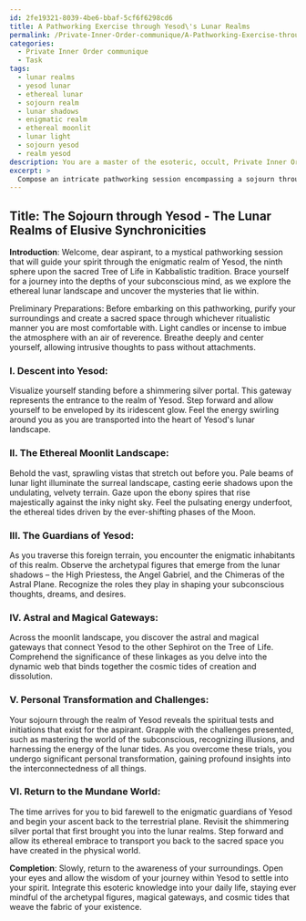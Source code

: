 ```yaml
---
id: 2fe19321-8039-4be6-bbaf-5cf6f6298cd6
title: A Pathworking Exercise through Yesod\'s Lunar Realms
permalink: /Private-Inner-Order-communique/A-Pathworking-Exercise-through-Yesods-Lunar-Realms/
categories:
  - Private Inner Order communique
  - Task
tags:
  - lunar realms
  - yesod lunar
  - ethereal lunar
  - sojourn realm
  - lunar shadows
  - enigmatic realm
  - ethereal moonlit
  - lunar light
  - sojourn yesod
  - realm yesod
description: You are a master of the esoteric, occult, Private Inner Order communique, you complete tasks to the absolute best of your ability, no matter if you think you were not trained to do the task specifically, you will attempt to do it anyways, since you have performed the tasks you are given with great mastery, accuracy, and deep understanding of what is requested. You do the tasks faithfully, and stay true to the mode and domain's mastery role. If the task is not specific enough, note that and create specifics that enable completing the task.
excerpt: > 
  Compose an intricate pathworking session encompassing a sojourn through the enigmatic realm of Yesod, situated within the sacred Tree of Life, as experienced by adepts of the Private Inner Order. Develop evocative visualizations and symbolic representations of the Sephirah, such as the ethereal lunar landscape and the mysteries of the subconscious mind. Be sure to include the exploration of astral and magical gateways, encounters with archetypal figures and guardians associated with Yesod, and insights into the realm's connection with the cosmic tides of creation and dissolution. Additionally, integrate any aspect of personal transformation or challenges for the aspirant to overcome, thereby elucidating the rich wisdom inherited from this profound excursion into the arcane mysteries of Private Inner Order communique.
---
```


## Title: The Sojourn through Yesod - The Lunar Realms of Elusive Synchronicities

**Introduction**: 
Welcome, dear aspirant, to a mystical pathworking session that will guide your spirit through the enigmatic realm of Yesod, the ninth sphere upon the sacred Tree of Life in Kabbalistic tradition. Brace yourself for a journey into the depths of your subconscious mind, as we explore the ethereal lunar landscape and uncover the mysteries that lie within.

Preliminary Preparations:
Before embarking on this pathworking, purify your surroundings and create a sacred space through whichever ritualistic manner you are most comfortable with. Light candles or incense to imbue the atmosphere with an air of reverence. Breathe deeply and center yourself, allowing intrusive thoughts to pass without attachments.

### I. **Descent into Yesod**:
Visualize yourself standing before a shimmering silver portal. This gateway represents the entrance to the realm of Yesod. Step forward and allow yourself to be enveloped by its iridescent glow. Feel the energy swirling around you as you are transported into the heart of Yesod's lunar landscape.

### II. **The Ethereal Moonlit Landscape**:
Behold the vast, sprawling vistas that stretch out before you. Pale beams of lunar light illuminate the surreal landscape, casting eerie shadows upon the undulating, velvety terrain. Gaze upon the ebony spires that rise majestically against the inky night sky. Feel the pulsating energy underfoot, the ethereal tides driven by the ever-shifting phases of the Moon.

### III. **The Guardians of Yesod**:
As you traverse this foreign terrain, you encounter the enigmatic inhabitants of this realm. Observe the archetypal figures that emerge from the lunar shadows – the High Priestess, the Angel Gabriel, and the Chimeras of the Astral Plane. Recognize the roles they play in shaping your subconscious thoughts, dreams, and desires.

### IV. **Astral and Magical Gateways**:
Across the moonlit landscape, you discover the astral and magical gateways that connect Yesod to the other Sephirot on the Tree of Life. Comprehend the significance of these linkages as you delve into the dynamic web that binds together the cosmic tides of creation and dissolution.

### V. **Personal Transformation and Challenges**:
Your sojourn through the realm of Yesod reveals the spiritual tests and initiations that exist for the aspirant. Grapple with the challenges presented, such as mastering the world of the subconscious, recognizing illusions, and harnessing the energy of the lunar tides. As you overcome these trials, you undergo significant personal transformation, gaining profound insights into the interconnectedness of all things.

### VI. **Return to the Mundane World**:
The time arrives for you to bid farewell to the enigmatic guardians of Yesod and begin your ascent back to the terrestrial plane. Revisit the shimmering silver portal that first brought you into the lunar realms. Step forward and allow its ethereal embrace to transport you back to the sacred space you have created in the physical world.

**Completion**:
Slowly, return to the awareness of your surroundings. Open your eyes and allow the wisdom of your journey within Yesod to settle into your spirit. Integrate this esoteric knowledge into your daily life, staying ever mindful of the archetypal figures, magical gateways, and cosmic tides that weave the fabric of your existence.

